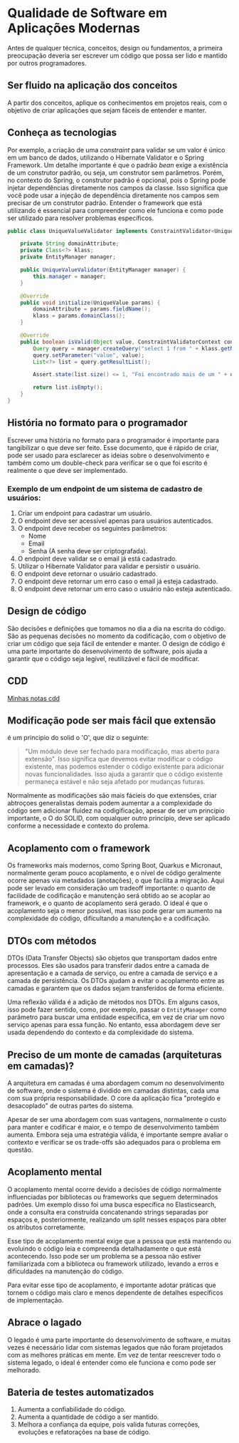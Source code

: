 # Qualidade de Software em Aplicações Modernas

Antes de qualquer técnica, conceitos, design ou fundamentos, a primeira preocupação deveria ser escrever um código que possa ser lido e mantido por outros programadores.

## Ser fluido na aplicação dos conceitos

A partir dos conceitos, aplique os conhecimentos em projetos reais, com o objetivo de criar aplicações que sejam fáceis de entender e manter.

## Conheça as tecnologias

Por exemplo, a criação de uma *constraint* para validar se um valor é único em um banco de dados, utilizando o Hibernate Validator e o Spring Framework. Um detalhe importante é que o padrão *bean* exige a existência de um construtor padrão, ou seja, um construtor sem parâmetros. Porém, no contexto do Spring, o construtor padrão é opcional, pois o Spring pode injetar dependências diretamente nos campos da classe. Isso significa que você pode usar a injeção de dependência diretamente nos campos sem precisar de um construtor padrão. Entender o framework que está utilizando é essencial para compreender como ele funciona e como pode ser utilizado para resolver problemas específicos.

```java
public class UniqueValueValidator implements ConstraintValidator<UniqueValue, Object> {

    private String domainAttribute;
    private Class<?> klass;
    private EntityManager manager;

    public UniqueValueValidator(EntityManager manager) {
        this.manager = manager;
    }

    @Override
    public void initialize(UniqueValue params) {
        domainAttribute = params.fieldName();
        klass = params.domainClass();
    }

    @Override
    public boolean isValid(Object value, ConstraintValidatorContext context) {
        Query query = manager.createQuery("select 1 from " + klass.getName() + " where " + domainAttribute + " = :value");
        query.setParameter("value", value);
        List<?> list = query.getResultList();

        Assert.state(list.size() <= 1, "Foi encontrado mais de um " + domainAttribute + " com o valor " + value);

        return list.isEmpty();
    }
}
```

## História no formato para o programador

Escrever uma história no formato para o programador é importante para tangibilizar o que deve ser feito. Esse documento, que é rápido de criar, pode ser usado para esclarecer as ideias sobre o desenvolvimento e também como um double-check para verificar se o que foi escrito é realmente o que deve ser implementado.

### Exemplo de um endpoint de um sistema de cadastro de usuários:

1. Criar um endpoint para cadastrar um usuário.
2. O endpoint deve ser acessível apenas para usuários autenticados.
3. O endpoint deve receber os seguintes parâmetros:
   - Nome
   - Email
   - Senha (A senha deve ser criptografada).
4. O endpoint deve validar se o email já está cadastrado.
5. Utilizar o Hibernate Validator para validar e persistir o usuário.
6. O endpoint deve retornar o usuário cadastrado.
7. O endpoint deve retornar um erro caso o email já esteja cadastrado.
8. O endpoint deve retornar um erro caso o usuário não esteja autenticado.

## Design de código

São decisões e definições que tomamos no dia a dia na escrita do código. São as pequenas decisões no momento da codificação, com o objetivo de criar um código que seja fácil de entender e manter. O design de código é uma parte importante do desenvolvimento de software, pois ajuda a garantir que o código seja legível, reutilizável e fácil de modificar.


## CDD

[Minhas notas cdd](./cdd.md)




## Modificação pode ser mais fácil que extensão

é um principio do solid o 'O', que diz o seguinte:
> "Um módulo deve ser fechado para modificação, mas aberto para extensão". Isso significa que devemos evitar modificar o código existente, mas podemos estender o código existente para adicionar novas funcionalidades. Isso ajuda a garantir que o código existente permaneça estável e não seja afetado por mudanças futuras.
>

Normalmente as modificações são mais fácieis do que extensões, criar abtroçoes generalistas demais podem aumentar a a complexidade do código sem adicionar fluidez na codigificação, apesar de ser um principio importante, o O do SOLID, com oqualquer outro princípio, deve ser aplicado conforme a necessidade e contexto do prolema.

## Acoplamento com o framework

Os frameworks mais modernos, como Spring Boot, Quarkus e Micronaut, normalmente geram pouco acoplamento, e o nível de código geralmente ocorre apenas via metadados (anotações), o que facilita a migração. Aqui pode ser levado em consideração um tradeoff importante: o quanto de facilidade de codificação e manutenção será obtido ao se acoplar ao framework, e o quanto de acoplamento será gerado. O ideal é que o acoplamento seja o menor possível, mas isso pode gerar um aumento na complexidade do código, dificultando a manutenção e a codificação.

## DTOs com métodos

DTOs (Data Transfer Objects) são objetos que transportam dados entre processos. Eles são usados para transferir dados entre a camada de apresentação e a camada de serviço, ou entre a camada de serviço e a camada de persistência. Os DTOs ajudam a evitar o acoplamento entre as camadas e garantem que os dados sejam transferidos de forma eficiente.

Uma reflexão válida é a adição de métodos nos DTOs. Em alguns casos, isso pode fazer sentido, como, por exemplo, passar o `EntityManager` como parâmetro para buscar uma entidade específica, em vez de criar um novo serviço apenas para essa função. No entanto, essa abordagem deve ser usada dependendo do contexto e da complexidade do sistema.


## Preciso de um monte de camadas (arquiteturas em camadas)?

A arquitetura em camadas é uma abordagem comum no desenvolvimento de software, onde o sistema é dividido em camadas distintas, cada uma com sua própria responsabilidade. O core da aplicação fica "protegido e desacoplado" de outras partes do sistema.

Apesar de ser uma abordagem com suas vantagens, normalmente o custo para manter e codificar é maior, e o tempo de desenvolvimento também aumenta. Embora seja uma estratégia válida, é importante sempre avaliar o contexto e verificar se os trade-offs são adequados para o problema em questão.

## Acoplamento mental

O acoplamento mental ocorre devido a decisões de código normalmente influenciadas por bibliotecas ou frameworks que seguem determinados padrões. Um exemplo disso foi uma busca específica no Elasticsearch, onde a consulta era construída concatenando strings separadas por espaços e, posteriormente, realizando um split nesses espaços para obter os atributos corretamente.

Esse tipo de acoplamento mental exige que a pessoa que está mantendo ou evoluindo o código leia e compreenda detalhadamente o que está acontecendo. Isso pode ser um problema se a pessoa não estiver familiarizada com a biblioteca ou framework utilizado, levando a erros e dificuldades na manutenção do código.

Para evitar esse tipo de acoplamento, é importante adotar práticas que tornem o código mais claro e menos dependente de detalhes específicos de implementação.

## Abrace o lagado

O legado é uma parte importante do desenvolvimento de software, e muitas vezes é necessário lidar com sistemas legados que não foram projetados com as melhores práticas em mente. Em vez de tentar reescrever todo o sistema legado, o ideal é entender como ele funciona e como pode ser melhorado.

## Bateria de testes automatizados

1. Aumenta a confiabilidade do código.
2. Aumenta a quantidade de código a ser mantido.
3. Melhora a confiança da equipe, pois valida futuras correções, evoluções e refatorações na base de código.



